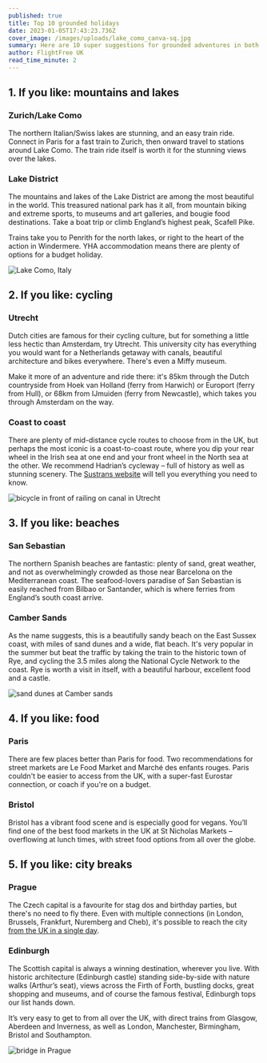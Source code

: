 ```yaml
---
published: true
title: Top 10 grounded holidays
date: 2023-01-05T17:43:23.736Z
cover_image: /images/uploads/lake_como_canva-sq.jpg
summary: Here are 10 super suggestions for grounded adventures in both the UK and Europe
author: FlightFree UK
read_time_minute: 2
---
```

## 1. If you like: mountains and lakes

### Zurich/Lake Como

The northern Italian/Swiss lakes are stunning, and an easy train ride. Connect in Paris for a fast train to Zurich, then onward travel to stations around Lake Como. The train ride itself is worth it for the stunning views over the lakes.

### Lake District

The mountains and lakes of the Lake District are among the most beautiful in the world. This treasured national park has it all, from mountain biking and extreme sports, to museums and art galleries, and bougie food destinations. Take a boat trip or climb England’s highest peak, Scafell Pike. 

Trains take you to Penrith for the north lakes, or right to the heart of the action in Windermere. YHA accommodation means there are plenty of options for a budget holiday.

![Lake Como, Italy](/images/uploads/lake_como_canva.jpg "Bellagio, Lake Como, Italy")

## 2. If you like: cycling

### Utrecht

Dutch cities are famous for their cycling culture, but for something a little less hectic than Amsterdam, try Utrecht. This university city has everything you would want for a Netherlands getaway with canals, beautiful architecture and bikes everywhere. There's even a Miffy museum. 

Make it more of an adventure and ride there: it's 85km through the Dutch countryside  from Hoek van Holland (ferry from Harwich) or Europort (ferry from Hull),  o﻿r 68km from IJmuiden (ferry from Newcastle), which takes you through Amsterdam on the way.

### Coast to coast

There are plenty of mid-distance cycle routes to choose from in the UK, but perhaps the most iconic is a coast-to-coast route, where you dip your rear wheel in the Irish sea at one end and your front wheel in the North sea at the other. We recommend Hadrian’s cycleway – full of history as well as stunning scenery. The [Sustrans website](https://www.sustrans.org.uk/) will tell you everything you need to know.

![bicycle in front of railing on canal in Utrecht](/images/uploads/utrecht_canva.jpg "Utrecht")

## 3. If you like: beaches

### San Sebastian

The northern Spanish beaches are fantastic: plenty of sand, great weather, and not as overwhelmingly crowded as those near Barcelona on the Mediterranean coast. The seafood-lovers paradise of San Sebastian is easily reached from Bilbao or Santander, which is where ferries from England’s south coast arrive.

### Camber Sands 

As the name suggests, this is a beautifully sandy beach on the East Sussex coast, with miles of sand dunes and a wide, flat beach. It's very popular in the summer but beat the traffic by taking the train to the historic town of Rye, and cycling the 3.5 miles along the National Cycle Network to the coast. Rye is worth a visit in itself, with a beautiful harbour, excellent food and a castle.

![sand dunes at Camber sands](/images/uploads/camber_sands-2_canva.jpg "Camber sands, East Sussex")

## 4. If you like: food

### Paris

There are few places better than Paris for food. Two recommendations for street markets are Le Food Market and Marché des enfants rouges. Paris couldn't be easier to access from the UK, with a super-fast Eurostar connection, or coach if you're on a budget.

### Bristol

Bristol has a vibrant food scene and is especially good for vegans. You’ll find one of the best food markets in the UK at St Nicholas Markets – overflowing at lunch times, with street food options from all over the globe.

## 5. If you like: city breaks

### Prague

The Czech capital is a favourite for stag dos and birthday parties, but there's no need to fly there. Even with multiple connections (in London, Brussels, Frankfurt, Nuremberg and Cheb), it's possible to reach the city [from the UK in a single day](https://flightfree.co.uk/travel_articles/prague-to-pembrokeshire-in-a-day/). 

### Edinburgh

The Scottish capital is always a winning destination, wherever you live. With historic architecture (Edinburgh castle) standing side-by-side with nature walks (Arthur’s seat), views across the Firth of Forth, bustling docks, great shopping and museums, and of course the famous festival, Edinburgh tops our list hands down. 

It’s very easy to get to from all over the UK, with direct trains from Glasgow, Aberdeen and Inverness, as well as London, Manchester, Birmingham, Bristol and Southampton.

![bridge in Prague](/images/uploads/anthony-delanoix-prague-unsplash.jpg "Charles bridge, Prague")
